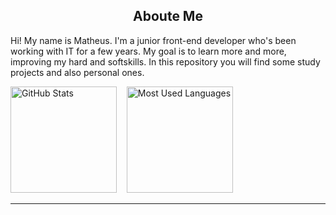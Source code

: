 <h2 align='center'>Aboute Me</h2>

Hi! My name is Matheus. I'm a junior front-end developer who's been working with IT for a few years. My goal is to learn more and more, improving my hard and softskills. In this repository you will find some study projects and also personal ones.

<div>
  <img src='https://github-readme-stats.vercel.app/api?username=matheusarro&theme=react&count_private=true&show_icons=true&hide_border=true' alt='GitHub Stats' height='170em' />
  &nbsp;&nbsp;
  <img src='https://github-readme-stats.vercel.app/api/top-langs/?username=matheusarro&layout=compact&theme=react&hide_border=true' alt='Most Used Languages' height='170em' />
</div>

___



<!--
**matheusarro/matheusarro** is a ✨ _special_ ✨ repository because its `README.md` (this file) appears on your GitHub profile.

Here are some ideas to get you started:

- 🔭 I’m currently working on ...
- 🌱 I’m currently learning ...
- 👯 I’m looking to collaborate on ...
- 🤔 I’m looking for help with ...
- 💬 Ask me about ...
- 📫 How to reach me: ...
- 😄 Pronouns: ...
- ⚡ Fun fact: ...
-->
